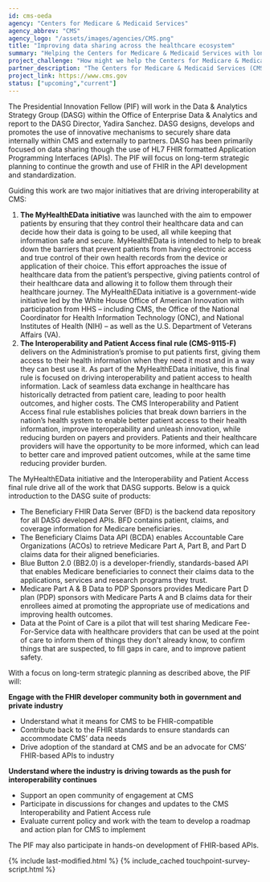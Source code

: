 ```yaml
---
id: cms-oeda
agency: "Centers for Medicare & Medicaid Services"
agency_abbrev: "CMS"
agency_logo: "/assets/images/agencies/CMS.png"
title: "Improving data sharing across the healthcare ecosystem"
summary: "Helping the Centers for Medicare & Medicaid Services with long-term strategic planning, including support for the continued growth and use of FHIR (Fast Healthcare Interoperability Resources) in API development and standardization."
project_challenge: "How might we help the Centers for Medicare & Medicaid Services modernize their technology so that they can share data across the healthcare ecosystem to support patient-centered, data-driven decision making and innovative research?"
partner_description: "The Centers for Medicare & Medicaid Services (CMS) is the agency within the U.S. Department of Health and Human Services (HHS) that administers the nation’s major healthcare programs. The CMS oversees programs including Medicare, Medicaid, the Children's Health Insurance Program (CHIP), and the state and federal health insurance marketplaces."
project_link: https://www.cms.gov
status: ["upcoming","current"]
---
```


The Presidential Innovation Fellow (PIF) will work in the Data & Analytics Strategy Group (DASG) within the Office of Enterprise Data & Analytics and report to the DASG Director, Yadira Sanchez. DASG designs, develops and promotes the use of innovative mechanisms to securely share data internally within CMS and externally to partners. DASG has been primarily focused on data sharing though the use of HL7 FHIR formatted Application Programming Interfaces (APIs). The PIF will focus on long-term strategic planning to continue the growth and use of FHIR in the API development and standardization.

Guiding this work are two major initiatives that are driving interoperability at CMS:


<ol>
<li><strong>The MyHealthEData initiative</strong> was launched with the aim to empower patients by ensuring that they control their healthcare data and can decide how their data is going to be used, all while keeping that information safe and secure. MyHealthEData is intended to help to break down the barriers that prevent patients from having electronic access and true control of their own health records from the device or application of their choice. This effort approaches the issue of healthcare data from the patient’s perspective, giving patients control of their healthcare data and allowing it to follow them through their healthcare journey. The MyHealthEData initiative is a government-wide initiative led by the White House Office of American Innovation with participation from HHS – including CMS, the Office of the National Coordinator for Health Information Technology (ONC), and National Institutes of Health (NIH) – as well as the U.S. Department of Veterans Affairs (VA). </li>
<li><strong>The Interoperability and Patient Access final rule (CMS-9115-F)</strong> delivers on the Administration’s promise to put patients first, giving them access to their health information when they need it most and in a way they can best use it. As part of the MyHealthEData initiative, this final rule is focused on driving interoperability and patient access to health information. Lack of seamless data exchange in healthcare has historically detracted from patient care, leading to poor health outcomes, and higher costs. The CMS Interoperability and Patient Access final rule establishes policies that break down barriers in the nation’s health system to enable better patient access to their health information, improve interoperability and unleash innovation, while reducing burden on payers and providers. Patients and their healthcare providers will have the opportunity to be more informed, which can lead to better care and improved patient outcomes, while at the same time reducing provider burden.</li>
</ol>

The MyHealthEData initiative and the Interoperability and Patient Access final rule drive all of the work that DASG supports. Below is a quick introduction to the DASG suite of products:
<ul>
<li>The Beneficiary FHIR Data Server (BFD) is the backend data repository for all DASG developed APIs. BFD contains patient, claims, and coverage information for Medicare beneficiaries.</li>
<li>The Beneficiary Claims Data API (BCDA)  enables Accountable Care Organizations (ACOs) to retrieve Medicare Part A, Part B, and Part D claims data for their aligned beneficiaries.</li>
<li>Blue Button 2.0 (BB2.0) is a developer-friendly, standards-based API that enables Medicare beneficiaries to connect their claims data to the applications, services and research programs they trust.</li>
<li>Medicare Part A & B Data to PDP Sponsors provides Medicare Part D plan (PDP) sponsors with Medicare Parts A and B claims data for their enrollees aimed at promoting the appropriate use of medications and improving health outcomes.</li>
<li>Data at the Point of Care is a pilot that will test sharing Medicare Fee-For-Service data with healthcare providers that can be used at the point of care to inform them of things they don't already know, to confirm things that are suspected, to fill gaps in care, and to improve patient safety.</li>
</ul>

With a focus on long-term strategic planning as described above, the PIF will:

<strong>Engage with the FHIR developer community both in government and private industry</strong>
<ul>
  <li>Understand what it means for CMS to be FHIR-compatible</li>
  <li>Contribute back to the FHIR standards to ensure standards can accommodate CMS’ data needs</li>
  <li>Drive adoption of the standard at CMS and be an advocate for CMS’ FHIR-based APIs to industry</li>
</ul>

<strong>Understand where the industry is driving towards as the push for interoperability continues</strong>
<ul>
  <li>Support an open community of engagement at CMS</li>
  <li>Participate in discussions for changes and updates to the CMS Interoperability and Patient Access rule</li>
  <li>Evaluate current policy and work with the team to develop a roadmap and action plan for CMS to implement</li>
</ul>

The PIF may also participate in hands-on development of FHIR-based APIs.

<section class="usa-section">
  <div class="grid-container">
    {% include last-modified.html %}
    {% include_cached touchpoint-survey-script.html %}
  </div>
</section>